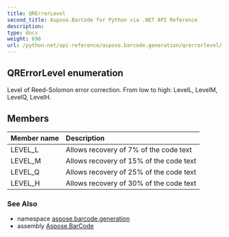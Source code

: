 ```yaml
---
title: QRErrorLevel
second_title: Aspose.BarCode for Python via .NET API Reference
description: 
type: docs
weight: 690
url: /python-net/api-reference/aspose.barcode.generation/qrerrorlevel/
---
```


## QRErrorLevel enumeration

Level of Reed-Solomon error correction. From low to high: LevelL, LevelM, LevelQ, LevelH.

## Members
| Member name | Description |
| :- | :- |
|LEVEL_L|Allows recovery of 7% of the code text|
|LEVEL_M|Allows recovery of 15% of the code text|
|LEVEL_Q|Allows recovery of 25% of the code text|
|LEVEL_H|Allows recovery of 30% of the code text|

### See Also

* namespace [aspose.barcode.generation](/barcode/python-net/api-reference/aspose.barcode.generation/)
* assembly [Aspose.BarCode](/barcode/python-net/api-reference/)

